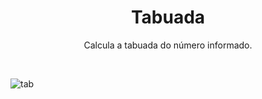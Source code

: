 <h1 align="center">Tabuada</h1>
<p align="center">Calcula a tabuada do número informado.</p><br>

![tab](https://user-images.githubusercontent.com/97335833/152058941-1234952b-f80c-473f-80cb-ab7f2bc32798.gif)
